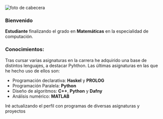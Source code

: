![foto de cabecera](http://www.becauselearning.com/wp-content/uploads/2017/11/hello-world.gif)

### Bienvenido

**Estudiante** finalizando el grado en **Matemáticas** en la especialidad de computación.

### Conocimientos:

Tras cursar varias asignaturas en la carrera he adquirido una base de distintos lenguajes, a destacar Pyhthon. Las últimas asignaturas en las que he hecho uso de ellos son:

* Programación declarativa: **Haskel**  y **PROLOG**
* Programación Paralela: **Python**
* Diseño de algoritmos: **C++**, **Python** y **Dafny**
* Análisis numérico: **MATLAB**

Iré actualizando el perfil con programas de diversas asignaturas y proyectos
